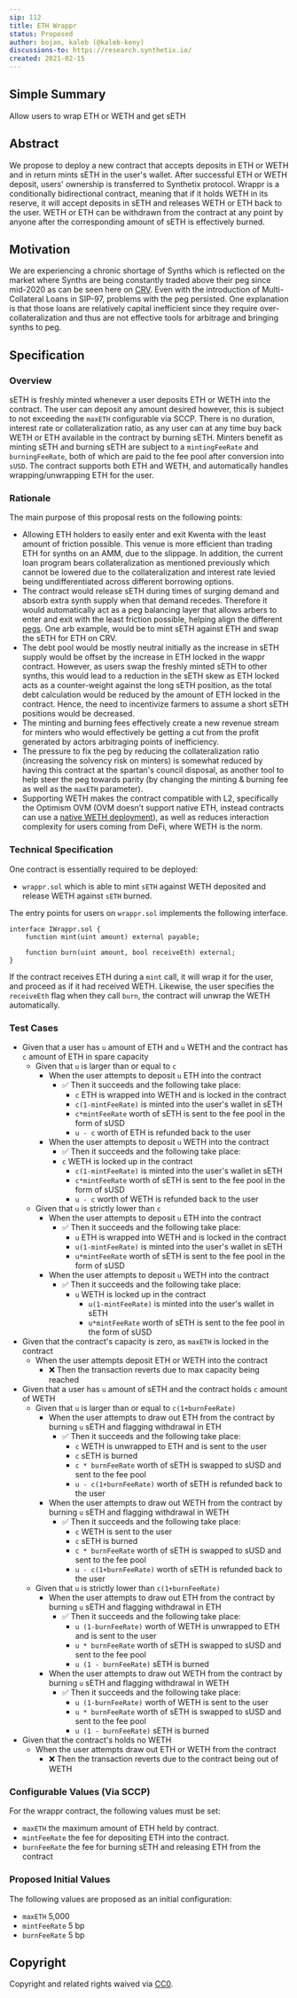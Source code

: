 ```yaml
---
sip: 112
title: ETH Wrappr
status: Proposed
author: bojan, kaleb (@kaleb-keny)
discussions-to: https://research.synthetix.io/
created: 2021-02-15
---
```


<!--You can leave these HTML comments in your merged SIP and delete the visible duplicate text guides, they will not appear and may be helpful to refer to if you edit it again. This is the suggested template for new SIPs. Note that an SIP number will be assigned by an editor. When opening a pull request to submit your SIP, please use an abbreviated title in the filename, `sip-draft_title_abbrev.md`. The title should be 44 characters or less.-->

## Simple Summary
<!--"If you can't explain it simply, you don't understand it well enough." Simply describe the outcome the proposed changes intends to achieve. This should be non-technical and accessible to a casual community member.-->
Allow users to wrap ETH or WETH and get sETH

## Abstract
We propose to deploy a new contract that accepts deposits in ETH or WETH and in return mints sETH in the user's wallet. After successful ETH or WETH deposit, users' ownership is transferred to Synthetix protocol. Wrappr is a conditionally bidirectional contract, meaning that if it holds WETH in its reserve, it will accept deposits in sETH and releases WETH or ETH back to the user.
WETH or ETH can be withdrawn from the contract at any point by anyone after the corresponding amount of sETH is effectively burned.

## Motivation
<!--This is the problem statement. This is the *why* of the SIP. It should clearly explain *why* the current state of the protocol is inadequate.  It is critical that you explain *why* the change is needed, if the SIP proposes changing how something is calculated, you must address *why* the current calculation is innaccurate or wrong. This is not the place to describe how the SIP will address the issue!-->
We are experiencing a chronic shortage of Synths which is reflected on the market where Synths are being constantly traded above their peg since mid-2020 as can be seen here on [CRV](https://www.curve.fi/trade/susdv2/SUSD-USDC/6h). 
Even with the introduction of Multi-Collateral Loans in SIP-97, problems with the peg persisted. One explanation is that those loans are relatively capital inefficient since they require over-collateralization and thus are not effective tools for arbitrage and bringing synths to peg. 


## Specification
<!--The specification should describe the syntax and semantics of any new feature, there are five sections
1. Overview
2. Rationale
3. Technical Specification
4. Test Cases
5. Configurable Values
-->

### Overview
<!--This is a high level overview of *how* the SIP will solve the problem. The overview should clearly describe how the new feature will be implemented.-->
sETH is freshly minted whenever a user deposits ETH or WETH into the contract. The user can deposit any amount desired however, this is subject to not exceeding the `maxETH` configurable via SCCP. 
There is no duration, interest rate or collateralization ratio, as any user can at any time buy back  WETH or ETH available in the contract by burning sETH.
Minters benefit as minting sETH and burning sETH  are subject to a  `mintingFeeRate` and  `burningFeeRate`,  both of which are paid to the fee pool after conversion into `sUSD`. 
The contract supports both ETH and WETH, and automatically handles wrapping/unwrapping ETH for the user.

### Rationale
<!--This is where you explain the reasoning behind how you propose to solve the problem. Why did you propose to implement the change in this way, what were the considerations and trade-offs. The rationale fleshes out what motivated the design and why particular design decisions were made. It should describe alternate designs that were considered and related work. The rationale may also provide evidence of consensus within the community, and should discuss important objections or concerns raised during discussion.-->
The main purpose of this proposal rests on the following points:
 - Allowing ETH holders to easily enter and exit Kwenta with the least amount of friction possible. This venue is more efficient than trading ETH for synths on an AMM,  due to the slippage. In addition, the current loan program bears collateralization as mentioned previously which cannot be lowered due to the collateralization and interest rate levied being undifferentiated across different borrowing options.  
-  The contract would  release sETH during times of surging demand and absorb extra synth supply when that demand recedes. Therefore it would automatically act as a peg balancing layer that allows arbers to enter and exit with the least friction possible, helping align the different [pegs](https://www.curve.fi/seth/). One arb example, would be to mint sETH against ETH and swap the sETH for ETH on CRV. 
- The debt pool would be mostly neutral initially as the increase in sETH supply would be offset by the increase in ETH locked in the wappr contract. However, as users swap the freshly minted sETH to other synths, this would lead to a reduction in the sETH skew as ETH locked acts as a counter-weight against the long sETH position, as the total debt calculation would be reduced by the amount of ETH locked in the contract. Hence, the need to incentivize farmers to assume a short sETH positions would be decreased.
- The minting and burning fees  effectively create a new revenue stream for minters who would effectively be getting a cut from the profit generated by actors arbitraging points of inefficiency. 
- The pressure to fix the peg by reducing the collateralization ratio (increasing the solvency risk on minters) is somewhat reduced by having this contract at the spartan's council disposal, as another tool to help steer the peg towards parity (by changing the minting & burning fee as well as the `maxETH` parameter).
- Supporting WETH makes the contract compatible with L2, specifically the Optimism OVM (OVM doesn’t support native ETH, instead contracts can use a [native WETH deployment](https://community.optimism.io/docs/protocol/evm-comparison.html#native-weth)), as well as reduces interaction complexity for users coming from DeFi, where WETH is the norm.


### Technical Specification
One contract is essentially required to be deployed:
- `wrappr.sol` which is able  to mint `sETH` against WETH deposited and release WETH against `sETH` burned. 

The entry points for users on `wrappr.sol`  implements the following interface.
```
interface IWrappr.sol {
    function mint(uint amount) external payable;

    function burn(uint amount, bool receiveEth) external;
}
```

If the contract receives ETH during a `mint` call, it will wrap it for the user, and proceed as if it had received WETH.
Likewise, the user specifies the `receiveEth` flag when they call `burn`, the contract will unwrap the WETH automatically.

### Test Cases
- Given that a user has `u` amount of ETH and `u` WETH and the contract has `c` amount of ETH in spare capacity
  -  Given that `u` is larger than or equal to `c`
	    - When the user attempts to deposit `u` ETH into the contract
	      - ✅ Then it succeeds and the following take place:
		      - `c` ETH is wrapped into WETH and is locked in the contract
		      - `c(1-mintFeeRate)` is minted into the user's wallet in sETH
		      - `c*mintFeeRate` worth of sETH is sent to the fee pool in the form of sUSD
		      - `u - c` worth of ETH is refunded back to the user
	    - When the user attempts to deposit `u` WETH into the contract
	      - ✅ Then it succeeds and the following take place:
          - `c` WETH is locked up in the contract
		      - `c(1-mintFeeRate)` is minted into the user's wallet in sETH
		      - `c*mintFeeRate` worth of sETH is sent to the fee pool in the form of sUSD
		      - `u - c` worth of WETH is refunded back to the user
  - Given that `u` is strictly  lower  than  `c`
    - When the user attempts to deposit `u` ETH into the contract
      - ✅ Then it succeeds and the following take place:
	      - `u` ETH is wrapped into WETH and is locked in the contract
	      - `u(1-mintFeeRate)` is minted into the user's wallet in sETH
	      - `u*mintFeeRate` worth of sETH is sent to the fee pool in the form of sUSD
    - When the user attempts to deposit `u` WETH into the contract
      - ✅ Then it succeeds and the following take place:
        - `u` WETH is locked up in the contract
	      - `u(1-mintFeeRate)` is minted into the user's wallet in sETH
	      - `u*mintFeeRate` worth of sETH is sent to the fee pool in the form of sUSD
 - Given that the contract's capacity is zero, as `maxETH` is locked in the contract
   - When the user attempts deposit ETH or WETH into the contract
     - ❌ Then the transaction reverts due to max capacity being reached
- Given that a user has `u` amount of sETH and the contract holds  `c` amount of WETH
  - Given that `u` is larger than or equal to `c(1+burnFeeRate)` 
    - When the user attempts to draw out  ETH from the contract by burning `u` sETH and flagging withdrawal in ETH
      - ✅ Then it succeeds and the following take place:
	      - `c` WETH is unwrapped to ETH and is sent to the user
	      - `c` sETH is burned
	      - `c * burnFeeRate` worth of sETH is swapped to sUSD and sent to the fee pool
	      - `u - c(1+burnFeeRate)` worth of sETH is refunded back to the user
    - When the user attempts to draw out  WETH from the contract by burning `u` sETH and flagging withdrawal in WETH
      - ✅ Then it succeeds and the following take place:
	      - `c` WETH is sent to the user
	      - `c` sETH is burned
	      - `c * burnFeeRate` worth of sETH is swapped to sUSD and sent to the fee pool
	      - `u - c(1+burnFeeRate)` worth of sETH is refunded back to the user
  - Given that `u` is strictly lower than  `c(1+burnFeeRate)`
    - When the user attempts to draw out ETH from the contract by burning `u` sETH and flagging withdrawal in ETH
      - ✅ Then it succeeds and the following take place:
	      - `u (1-burnFeeRate)` worth of  WETH is unwrapped to ETH and is sent to the user
	      - `u * burnFeeRate` worth of sETH is swapped to sUSD and sent to the fee pool
	      - `u (1 - burnFeeRate)` sETH is burned
    - When the user attempts to draw out WETH from the contract by burning `u` sETH and flagging withdrawal in WETH
      - ✅ Then it succeeds and the following take place:
	      - `u (1-burnFeeRate)` worth of  WETH is sent to the user
	      - `u * burnFeeRate` worth of sETH is swapped to sUSD and sent to the fee pool
	      - `u (1 - burnFeeRate)` sETH is burned
 - Given that the contract's holds no WETH
   - When the user attempts draw out ETH or WETH from the contract
     - ❌ Then the transaction reverts due to the contract being out of WETH


### Configurable Values (Via SCCP)
<!--Please list all values configurable via SCCP under this implementation.-->
For the wrappr contract, the following values must be set:
- `maxETH` the maximum amount of ETH held by contract.
- `mintFeeRate` the fee for depositing ETH into the contract.
- `burnFeeRate` the fee for burning sETH and releasing ETH from the contract

### Proposed Initial Values
The following values are proposed as an initial configuration:
- `maxETH` 5,000
- `mintFeeRate` 5 bp
- `burnFeeRate`  5 bp
 
## Copyright
Copyright and related rights waived via [CC0](https://creativecommons.org/publicdomain/zero/1.0/).
